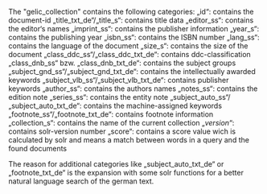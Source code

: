 The "gelic_collection" contains the following categories:
„id“: contains the document-id
„title_txt_de“/„title_s“: contains title data
„editor_ss“: contains the editor‘s names
„imprint_ss“: contains the publisher information
„year_s“: contains the publishing year
„isbn_ss“: contains the ISBN number
„lang_ss“: contains the language of the document
„size_s“: contains the size of the document
„class_ddc_ss“/„class_ddc_txt_de“: contains ddc-classification
„class_dnb_ss“ bzw. „class_dnb_txt_de“: contains the subject groups
„subject_gnd_ss“/„subject_gnd_txt_de“: contains the intellectually awarded keywords
„subject_vlb_ss“/„subject_vlb_txt_de“: contains publisher keywords
„author_ss“: contains the authors names
„notes_ss“: contains the edition note
„series_ss“: contains the entity note
„subject_auto_ss“/„subject_auto_txt_de“: contains the machine-assigned keywords
„footnote_ss“/„footnote_txt_de“: contains footnote information
„collection_s“: contains the name of the current collection
„_version_“: contains solr-version number
„score“: contains a score value wich is calculated by solr and means a match between words in a query and the found documents

The reason for additional categories like „subject_auto_txt_de“ or „footnote_txt_de“ is the expansion with some solr functions for a better natural language search of the german text.